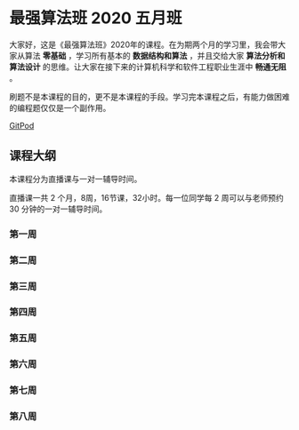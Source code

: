 # 最强算法班 2020 五月班

大家好，这是《最强算法班》2020年的课程。在为期两个月的学习里，我会带大家从算法 __零基础__ ，学习所有基本的 __数据结构和算法__ ，并且交给大家 __算法分析和算法设计__ 的思维。让大家在接下来的计算机科学和软件工程职业生涯中 __畅通无阻__ 。

刷题不是本课程的目的，更不是本课程的手段。学习完本课程之后，有能力做困难的编程题仅仅是一个副作用。

[GitPod](https://f67cdf40-7d34-4b12-a06e-9a5a76967c39.ws-us02.gitpod.io/#/workspace/brutal-algorithm-class)

## 课程大纲
本课程分为直播课与一对一辅导时间。

直播课一共 2 个月，8周，16节课，32小时。每一位同学每 2 周可以与老师预约 30 分钟的一对一辅导时间。

### 第一周

### 第二周

### 第三周

### 第四周

### 第五周

### 第六周

### 第七周

### 第八周
